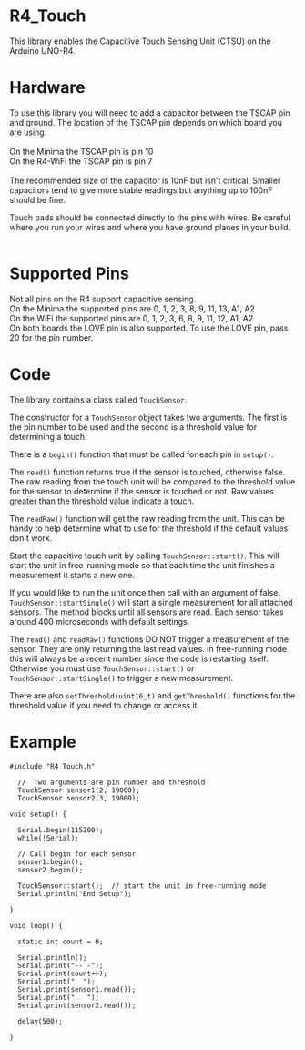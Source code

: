 # R4_Touch

This library enables the Capacitive Touch Sensing Unit (CTSU) on the Arduino UNO-R4.  

# Hardware

To use this library you will need to add a capacitor between the TSCAP pin and ground.  The location of the TSCAP pin depends on which board you are using.<br><br>
On the Minima the TSCAP pin is pin 10<br>
On the R4-WiFi the TSCAP pin is pin 7<br><br>
The recommended size of the capacitor is 10nF but isn't critical.  Smaller capacitors tend to give more stable readings but anything up to 100nF should be fine. 

Touch pads should be connected directly to the pins with wires.  Be careful where you run your wires and where you have ground planes in your build.  
<br>

# Supported Pins

Not all pins on the R4 support capacitive sensing.<br>
On the Minima the supported pins are 0, 1, 2, 3, 8, 9, 11, 13, A1, A2<br>
On the WiFi the supported pins are 0, 1, 2, 3, 6, 8, 9, 11, 12, A1, A2<br>
On both boards the LOVE pin is also supported.  To use the LOVE pin, pass 20 for the pin number. 

# Code

The library contains a class called `TouchSensor`.  

The constructor for a `TouchSensor` object takes two arguments.  The first is the pin number to be used and the second is a threshold value for determining a touch.     

There is a `begin()` function that must be called for each pin in `setup()`.

The `read()` function returns true if the sensor is touched, otherwise false.  The raw reading from the touch unit will be compared to the threshold value for the sensor to determine if the sensor is touched or not.  Raw values greater than the threshold value indicate a touch.  

The `readRaw()` function will get the raw reading from the unit.  This can be handy to help determine what to use for the threshold if the default values don't work.  

Start the capacitive touch unit by calling `TouchSensor::start()`.  This will start the unit in free-running mode so that each time the unit finishes a measurement it starts a new one. 

If you would like to run the unit once then call with an argument of false.  `TouchSensor::startSingle()` will start a single measurement for all attached sensors.  The method blocks until all sensors are read.  Each sensor takes around 400 microseconds with default settings.  

The `read()` and `readRaw()` functions DO NOT trigger a measurement of the sensor.  They are only returning the last read values.  In free-running mode this will always be a recent number since the code is restarting itself.  Otherwise you must use `TouchSensor::start()` or `TouchSensor::startSingle()` to trigger a new measurement.  

There are also `setThreshold(uint16_t)` and `getThreshold()` functions for the threshold value if you need to change or access it. 

# Example 
```
#include "R4_Touch.h"

  //  Two arguments are pin number and threshold
  TouchSensor sensor1(2, 19000);
  TouchSensor sensor2(3, 19000);

void setup() {

  Serial.begin(115200);
  while(!Serial);
  
  // Call begin for each sensor
  sensor1.begin();
  sensor2.begin();

  TouchSensor::start();  // start the unit in free-running mode
  Serial.println("End Setup");

}

void loop() {

  static int count = 0;

  Serial.println();
  Serial.print("-- -");
  Serial.print(count++);
  Serial.print("  ");
  Serial.print(sensor1.read()); 
  Serial.print("   ");
  Serial.print(sensor2.read());

  delay(500);

}
```

<br><br>